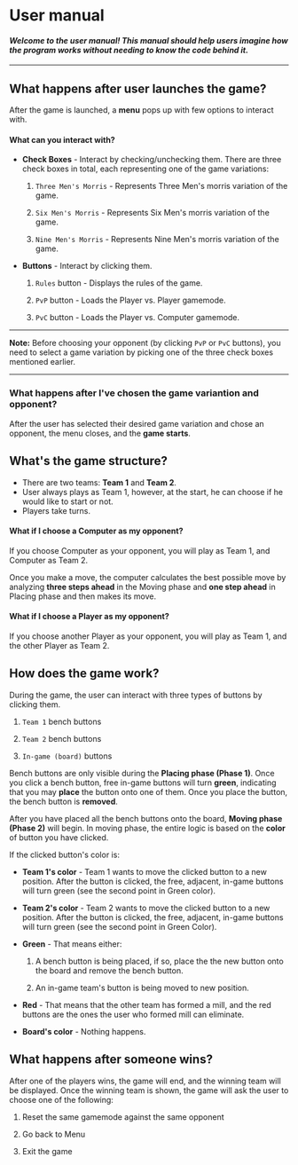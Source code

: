 # User manual

#### _Welcome to the user manual! This manual should help users imagine how the program works without needing to know the code behind it._

---
## What happens after user launches the game?

After the game is launched, a **menu** pops up with few options to interact with.

#### What can you interact with?
- **Check Boxes** - Interact by checking/unchecking them. There are three check boxes in total, each representing one of the game variations:

    1. `Three Men's Morris` - Represents Three Men's morris variation of the game.
    
    2. `Six Men's Morris` - Represents Six Men's morris variation of the game.
    
    3. `Nine Men's Morris` - Represents Nine Men's morris variation of the game.

- **Buttons** - Interact by clicking them.

    1. `Rules` button - Displays the rules of the game.
    
    2. `PvP` button - Loads the Player vs. Player gamemode.
    
    3. `PvC` button - Loads the Player vs. Computer gamemode.

---
**Note:** Before choosing your opponent (by clicking `PvP` or `PvC` buttons), you need to select a game variation by picking one of the three check boxes mentioned earlier. 

---
### What happens after I've chosen the game variantion and opponent?

After the user has selected their desired game variation and chose an opponent, the menu closes, and the **game starts**.

## What's the game structure?

- There are two teams: **Team 1** and **Team 2**. 
- User always plays as Team 1, however, at the start, he can choose if he would like to start or not.
- Players take turns.

#### What if I choose a **Computer** as my opponent?

If you choose Computer as your opponent, you will play as Team 1, and Computer as Team 2.

Once you make a move, the computer calculates the best possible move by analyzing **three steps ahead** in the Moving phase and **one step ahead** in Placing phase and then makes its move.

#### What if I choose a **Player** as my opponent?

If you choose another Player as your opponent, you will play as Team 1, and the other Player as Team 2.

## How does the game work?

During the game, the user can interact with three types of buttons by clicking them. 

1. `Team 1` bench buttons 

2. `Team 2` bench buttons 

3. `In-game (board)` buttons

Bench buttons are only visible during the **Placing phase (Phase 1)**. Once you click a bench button, free in-game buttons will turn **green**, indicating that you may **place** the button onto one of them. Once you place the button, the bench button is **removed**.

After you have placed all the bench buttons onto the board, **Moving phase (Phase 2)** will begin. In moving phase, the entire logic is based on the **color** of button you have clicked.

If the clicked button's color is:

- **Team 1's color** - Team 1 wants to move the clicked button to a new position. After the button is clicked, the free, adjacent, in-game buttons will turn green (see the second point in Green color).

- **Team 2's color** - Team 2 wants to move the clicked button to a new position. After the button is clicked, the free, adjacent, in-game buttons will turn green (see the second point in Green Color).

- **Green** - That means either:
    1. A bench button is being placed, if so, place the the new button onto the board and remove the bench button.

    2. An in-game team's button is being moved to new position.

- **Red** - That means that the other team has formed a mill, and the red buttons are the ones the user who formed mill can eliminate.

- **Board's color** - Nothing happens.

## What happens after someone wins? 

After one of the players wins, the game will end, and the winning team will be displayed. Once the winning team is shown, the game will ask the user to choose one of the following:

1. Reset the same gamemode against the same opponent

2. Go back to Menu

3. Exit the game
